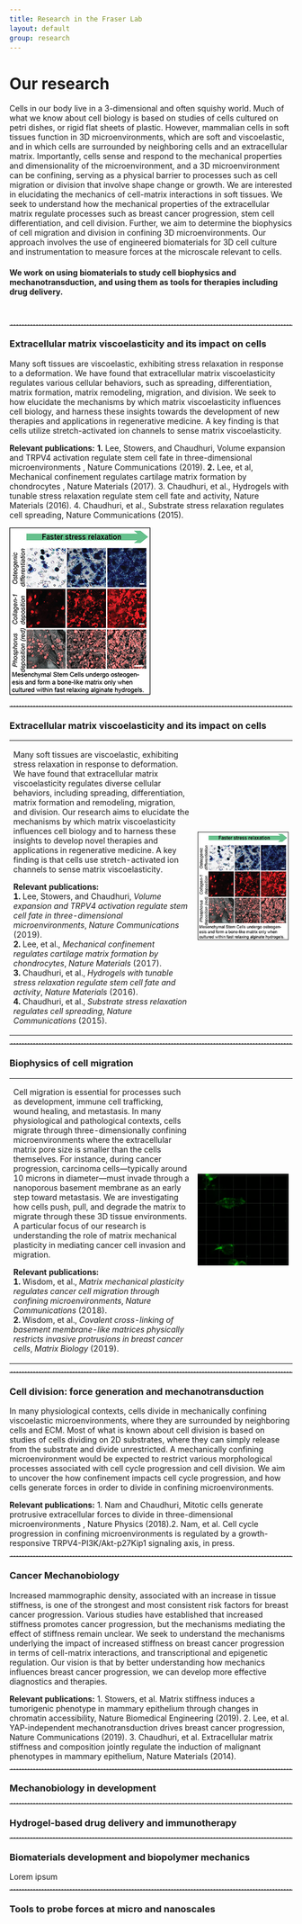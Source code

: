 ```yaml
---
title: Research in the Fraser Lab
layout: default
group: research
---
```


<div class="row">

# Our research
Cells in our body live in a 3-dimensional and often squishy world. Much of what we know about cell biology is based on studies of cells cultured on petri dishes, or rigid flat sheets of plastic. However, mammalian cells in soft tissues function in 3D microenvironments, which are soft and viscoelastic, and in which cells are surrounded by neighboring cells and an extracellular matrix. Importantly, cells sense and respond to the mechanical properties and dimensionality of the microenvironment, and a 3D microenvironment can be confining, serving as a physical barrier to processes such as cell migration or division that involve shape change or growth. We are interested in elucidating the mechanics of cell-matrix interactions in soft tissues. We seek to understand how the mechanical properties of the extracellular matrix regulate processes such as breast cancer progression, stem cell differentiation, and cell division. Further, we aim to determine the biophysics of cell migration and division in confining 3D microenvironments. Our approach involves the use of engineered biomaterials for 3D cell culture and instrumentation to measure forces at the microscale relevant to cells.
<br>
#### We work on using biomaterials to study cell biophysics and mechanotransduction, and using them as tools for therapies including drug delivery. 
<br>


</div>
<hr style="border: none; border-top: 1px dashed #ccc; height: 1px;"/>
<div class="row">

### Extracellular matrix viscoelasticity and its impact on cells
<div class="col-md-7 order-md-1 ">

Many soft tissues are viscoelastic, exhibiting stress relaxation in response to a deformation. We have found that extracellular matrix viscoelasticity regulates various cellular behaviors, such as spreading, differentiation, matrix formation, matrix remodeling, migration, and division. We seek to how elucidate the mechanisms by which matrix viscoelasticity influences cell biology, and harness these insights towards the development of new therapies and applications in regenerative medicine. A key finding is that cells utilize stretch-activated ion channels to sense matrix viscoelasticity.

**Relevant publications:** **1.** Lee, Stowers, and Chaudhuri, Volume expansion and TRPV4 activation regulate stem cell fate in three-dimensional microenvironments , Nature Communications (2019). **2.** Lee, et al, Mechanical confinement regulates cartilage matrix formation by chondrocytes , Nature Materials (2017). 3. Chaudhuri, et al., Hydrogels with tunable stress relaxation regulate stem cell fate and activity, Nature Materials (2016). 4. Chaudhuri, et al., Substrate stress relaxation regulates cell spreading, Nature Communications (2015).

</div>
<div class="col-md-5 order-md-2 align-self-center">
<img src="/static/img/research/RD1.jpg" class="img-fluid" alt="Viscoelasticity">
</div>
</div>

<hr style="border: none; border-top: 1px dashed #ccc; height: 1px;" />
<div class="row">

### Extracellular matrix viscoelasticity and its impact on cells
<table>
<tr>
<td style="width:65%; vertical-align:top;">
<p>
Many soft tissues are viscoelastic, exhibiting stress relaxation in response to deformation. We have found that extracellular matrix viscoelasticity regulates diverse cellular behaviors, including spreading, differentiation, matrix formation and remodeling, migration, and division. Our research aims to elucidate the mechanisms by which matrix viscoelasticity influences cell biology and to harness these insights to develop novel therapies and applications in regenerative medicine. A key finding is that cells use stretch-activated ion channels to sense matrix viscoelasticity.
</p>

<p>
<strong>Relevant publications:</strong><br>
<strong>1.</strong> Lee, Stowers, and Chaudhuri, <em>Volume expansion and TRPV4 activation regulate stem cell fate in three-dimensional microenvironments</em>, <i>Nature Communications</i> (2019).<br>
<strong>2.</strong> Lee, et al., <em>Mechanical confinement regulates cartilage matrix formation by chondrocytes</em>, <i>Nature Materials</i> (2017).<br>
<strong>3.</strong> Chaudhuri, et al., <em>Hydrogels with tunable stress relaxation regulate stem cell fate and activity</em>, <i>Nature Materials</i> (2016).<br>
<strong>4.</strong> Chaudhuri, et al., <em>Substrate stress relaxation regulates cell spreading</em>, <i>Nature Communications</i> (2015).
</p>
</td>
<td style="width:35%; text-align:right;">
<img src="/static/img/research/RD1.jpg" class="img-fluid" alt="Viscoelasticity">
</td>
</tr>
</table>
<div>

<hr style="border: none; border-top: 1px dashed #ccc; height: 1px;"/>


<!-- 
### Biophysics of cell migration
<div class="col-md-7 order-md-1">
-->
<!-- 
Cell migration is critical for development, immune cell trafficking, wound healing, and metastasis. In many contexts, cells migrate through three-dimensionally confining microenvironments, where extracellular matrix pore size is smaller than that of the cells. For example, during cancer progression, carcinoma cells on the order of 10 microns in size must invade through a nanoporous basement membrane as a first step towards metastasis. We are investigating how cells push, pull, and degrade matrix in order to migrate through 3D tissue microenvironments. A particular area of interest is in understanding the role of matrix mechanical plasticity in mediating invasion and migration of cancer cells.
-->
<!-- 
**Relevant publications:** **1.** Wisdom, et al, Matrix mechanical plasticity regulates cancer cell migration through confining microenvironments, Nature Communications (2018). **2.** Wisdom, et al, Covalent cross-linking of basement membrane-like matrices physically restricts invasive protrusions in breast cancer cells, Matrix Biology (2019).
-->
<!-- 
</div>
<div class="col-md-5 order-md-2 align-self-center">
<img src="/static/img/research/RD2.gif" class="img-fluid" alt="Migration gif">
</div>
</div>
-->
<div class="row">

### Biophysics of cell migration 
<table>
<tr>
<td style="width:65%; vertical-align:top;">
<p>
Cell migration is essential for processes such as development, immune cell trafficking, wound healing, and metastasis. In many physiological and pathological contexts, cells migrate through three-dimensionally confining microenvironments where the extracellular matrix pore size is smaller than the cells themselves. For instance, during cancer progression, carcinoma cells—typically around 10 microns in diameter—must invade through a nanoporous basement membrane as an early step toward metastasis. We are investigating how cells push, pull, and degrade the matrix to migrate through these 3D tissue environments. A particular focus of our research is understanding the role of matrix mechanical plasticity in mediating cancer cell invasion and migration.
</p>

<p>
<strong>Relevant publications:</strong><br>
<strong>1.</strong> Wisdom, et al., <em>Matrix mechanical plasticity regulates cancer cell migration through confining microenvironments</em>, <i>Nature Communications</i> (2018).<br>
<strong>2.</strong> Wisdom, et al., <em>Covalent cross-linking of basement membrane-like matrices physically restricts invasive protrusions in breast cancer cells</em>, <i>Matrix Biology</i> (2019).
</p>

</td>
<td style="width:35%; text-align:right;">
<img src="/static/img/research/RD2.gif" alt="Migration gif" style="max-width:100%;">
</td>
</tr>
</table>
<div>

<hr style="border: none; border-top: 1px dashed #ccc; height: 1px;" />

<div class="row">

###  Cell division: force generation and mechanotransduction

<div class="col-md-7 order-md-1 ">

In many physiological contexts, cells divide in mechanically confining viscoelastic microenvironments, where they are surrounded by neighboring cells and ECM. Most of what is known about cell division is based on studies of cells dividing on 2D substrates, where they can simply release from the substrate and divide unrestricted. A mechanically confining microenvironment would be expected to restrict various morphological processes associated with cell cycle progression and cell division. We aim to uncover the how confinement impacts cell cycle progression, and how cells generate forces in order to divide in confining microenvironments.

**Relevant publications:** 1. Nam and Chaudhuri, Mitotic cells generate protrusive extracellular forces to divide in three-dimensional microenvironments , Nature Physics (2018).2. Nam, et al. Cell cycle progression in confining microenvironments is regulated by a growth-responsive TRPV4-PI3K/Akt-p27Kip1 signaling axis, in press.
</div>

</div>
<hr style="border: none; border-top: 1px dashed #ccc; height: 1px;"/>
<div class="row">

### Cancer Mechanobiology 

<div class="col-md-7 order-md-1 ">

Increased mammographic density, associated with an increase in tissue stiffness, is one of the strongest and most consistent risk factors for breast cancer progression. Various studies have established that increased stiffness promotes cancer progression, but the mechanisms mediating the effect of stiffness remain unclear. We seek to understand the mechanisms underlying the impact of increased stiffness on breast cancer progression in terms of cell-matrix interactions, and transcriptional and epigenetic regulation. Our vision is that by better understanding how mechanics influences breast cancer progression, we can develop more effective diagnostics and therapies.

**Relevant publications:** 1. Stowers, et al. Matrix stiffness induces a tumorigenic phenotype in mammary epithelium through changes in chromatin accessibility, Nature Biomedical Engineering (2019). 
2. Lee, et al. YAP-independent mechanotransduction drives breast cancer progression, Nature Communications (2019). 
3. Chaudhuri, et al. Extracellular matrix stiffness and composition jointly regulate the induction of malignant phenotypes in mammary epithelium, Nature Materials (2014).
</div>

</div>
<hr style="border: none; border-top: 1px dashed #ccc; height: 1px;"/>
<div class="row">

### Mechanobiology in development 
</div>
<hr style="border: none; border-top: 1px dashed #ccc; height: 1px;"/>
<div class="row">

### Hydrogel-based drug delivery and immunotherapy 
</div>
<hr style="border: none; border-top: 1px dashed #ccc; height: 1px;"/>

<div class="row">

### Biomaterials development and biopolymer mechanics

<div class="col-md-7 order-md-1">
Lorem ipsum
</div>

</div>
<hr style="border: none; border-top: 1px dashed #ccc; height: 1px;"/>
<div class="row">

### Tools to probe forces at micro and nanoscales

</div>
